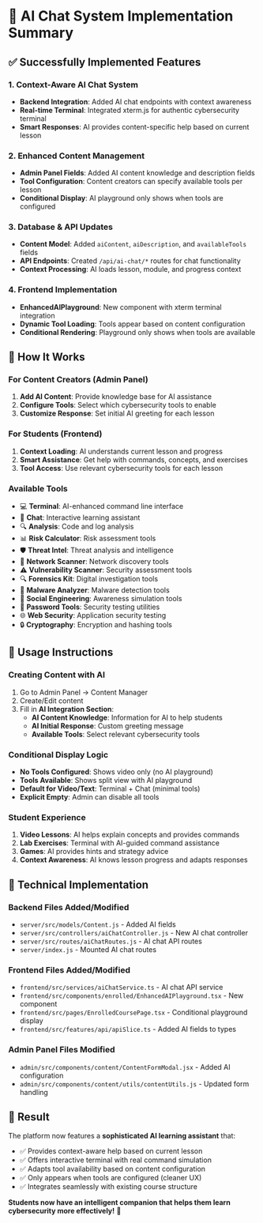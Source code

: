 # 🚀 AI Chat System Implementation Summary

## ✅ **Successfully Implemented Features**

### **1. Context-Aware AI Chat System**

- **Backend Integration**: Added AI chat endpoints with context awareness
- **Real-time Terminal**: Integrated xterm.js for authentic cybersecurity terminal
- **Smart Responses**: AI provides content-specific help based on current lesson

### **2. Enhanced Content Management**

- **Admin Panel Fields**: Added AI content knowledge and description fields
- **Tool Configuration**: Content creators can specify available tools per lesson
- **Conditional Display**: AI playground only shows when tools are configured

### **3. Database & API Updates**

- **Content Model**: Added `aiContent`, `aiDescription`, and `availableTools` fields
- **API Endpoints**: Created `/api/ai-chat/*` routes for chat functionality
- **Context Processing**: AI loads lesson, module, and progress context

### **4. Frontend Implementation**

- **EnhancedAIPlayground**: New component with xterm terminal integration
- **Dynamic Tool Loading**: Tools appear based on content configuration
- **Conditional Rendering**: Playground only shows when tools are available

## 🎯 **How It Works**

### **For Content Creators (Admin Panel)**

1. **Add AI Content**: Provide knowledge base for AI assistance
2. **Configure Tools**: Select which cybersecurity tools to enable
3. **Customize Response**: Set initial AI greeting for each lesson

### **For Students (Frontend)**

1. **Context Loading**: AI understands current lesson and progress
2. **Smart Assistance**: Get help with commands, concepts, and exercises
3. **Tool Access**: Use relevant cybersecurity tools for each lesson

### **Available Tools**

- 💻 **Terminal**: AI-enhanced command line interface
- 💬 **Chat**: Interactive learning assistant
- 🔍 **Analysis**: Code and log analysis
- 📊 **Risk Calculator**: Risk assessment tools
- 🛡️ **Threat Intel**: Threat analysis and intelligence
- 📡 **Network Scanner**: Network discovery tools
- ⚠️ **Vulnerability Scanner**: Security assessment tools
- 🔍 **Forensics Kit**: Digital investigation tools
- 🦠 **Malware Analyzer**: Malware detection tools
- 👥 **Social Engineering**: Awareness simulation tools
- 🔐 **Password Tools**: Security testing utilities
- 🌐 **Web Security**: Application security testing
- 🔒 **Cryptography**: Encryption and hashing tools

## 📝 **Usage Instructions**

### **Creating Content with AI**

1. Go to Admin Panel → Content Manager
2. Create/Edit content
3. Fill in **AI Integration Section**:
   - **AI Content Knowledge**: Information for AI to help students
   - **AI Initial Response**: Custom greeting message
   - **Available Tools**: Select relevant cybersecurity tools

### **Conditional Display Logic**

- **No Tools Configured**: Shows video only (no AI playground)
- **Tools Available**: Shows split view with AI playground
- **Default for Video/Text**: Terminal + Chat (minimal tools)
- **Explicit Empty**: Admin can disable all tools

### **Student Experience**

1. **Video Lessons**: AI helps explain concepts and provides commands
2. **Lab Exercises**: Terminal with AI-guided command assistance
3. **Games**: AI provides hints and strategy advice
4. **Context Awareness**: AI knows lesson progress and adapts responses

## 🔧 **Technical Implementation**

### **Backend Files Added/Modified**

- `server/src/models/Content.js` - Added AI fields
- `server/src/controllers/aiChatController.js` - New AI chat controller
- `server/src/routes/aiChatRoutes.js` - AI chat API routes
- `server/index.js` - Mounted AI chat routes

### **Frontend Files Added/Modified**

- `frontend/src/services/aiChatService.ts` - AI chat API service
- `frontend/src/components/enrolled/EnhancedAIPlayground.tsx` - New component
- `frontend/src/pages/EnrolledCoursePage.tsx` - Conditional playground display
- `frontend/src/features/api/apiSlice.ts` - Added AI fields to types

### **Admin Panel Files Modified**

- `admin/src/components/content/ContentFormModal.jsx` - Added AI configuration
- `admin/src/components/content/utils/contentUtils.js` - Updated form handling

## 🎉 **Result**

The platform now features a **sophisticated AI learning assistant** that:

- ✅ Provides context-aware help based on current lesson
- ✅ Offers interactive terminal with real command simulation
- ✅ Adapts tool availability based on content configuration
- ✅ Only appears when tools are configured (cleaner UX)
- ✅ Integrates seamlessly with existing course structure

**Students now have an intelligent companion that helps them learn cybersecurity more effectively!** 🎯
